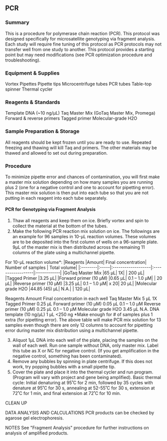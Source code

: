 ## PCR

### Summary
This is a procedure for polymerase chain reaction (PCR). This protocol was designed specifically for microsatellite genotyping via fragment analysis. Each study will require fine tuning of this protocol as PCR protocols may not transfer well from one study to another. This protocol provides a starting point but may need modifications (see PCR optimization procedure and troubleshooting).

### Equipment & Supplies
Vortex
Pipettes
Pipette tips
Microcentrifuge tubes
PCR tubes
Table-top spinner
Thermal cycler

### Reagents & Standards
Template DNA (~10 ng/µL)
Taq Master Mix (GoTaq Master Mix, Promega)
Forward & reverse primers
Tagged primer
Molecular-grade H2O

### Sample Preparation & Storage
All reagents should be kept frozen until you are ready to use. Repeated freezing and thawing will kill Taq and primers. The other materials may be thawed and allowed to set out during preparation.

### Procedure
To minimize pipette error and chances of contamination, you will first make a master mix solution depending on how many samples you are running plus 2 (one for a negative control and one to account for pipetting error). This master mix solution is then put into each tube so that you are not putting in each reagent into each tube separately.

#### PCR for Genotyping via Fragment Analysis
1. Thaw all reagents and keep them on ice. Briefly vortex and spin to collect the material at the bottom of the tubes.
2. Make the following PCR reaction mix solution on ice.
The followings are an example for 96 samples in 10-µL reaction volumes. These volumes are to be deposited into the first column of wells on a 96-sample plate. 9µL of the master mix is then distributed across the remaining 11 columns of the plate using a multichannel pipette.

For 10-µL reaction volume*:
|Reagents	|Amount| Final concentration| Number of samples | Total volume|
|:--------|:-----|:-------------------|:------------------|:------------|
|GoTaq Master Mix	|65 µL| 1X| | 200 µL|
|Tagged Primer |3.25 µL| 
|Forward primer (10 µM)	|0.65 µL| 0.1 – 1.0 µM| | 20 µL|
|Reverse primer	(10 µM) |3.25 µL| 0.1 – 1.0 µM| x 20| 20 µL|
|Molecular grade H2O	|44.85 (45) µL| N.A.| |  120 µL|

Reagents	Amount	Final concentration in each well
Taq Master Mix	5 µL	1X
Tagged Primer 0.25 µL
Forward primer (10 µM)	0.05 µL	0.1 – 1.0 µM
Reverse primer (10 µM)	0.25 µL	0.1 – 1.0 µM
Molecular grade H2O	3.45 µL	N.A.
DNA template (10 ng/µL)	1 µL	<250 ng
*Make enough for # of samples plus 1 extra (for pipetting error). The above table will make PCR mix solution for 13 samples even though there are only 12 columns to account for pipetting error during master mix distribution using a multichannel pipette.

3. Aliquot 1µL DNA into each well of the plate, placing the samples on the wall of each well. Run one sample without DNA, only master mix. Label this tube as X or NC for negative control. (If you get amplification in the negative control, something has been contaminated).
4. Remove any bubbles by spinning in plate centrifuge. If this does not work, try popping bubbles with a small pipette tip.
5. Cover the plate and place it into the thermal cycler and run program. (Program will vary with project and gene being amplified).
  Basic thermal cycle: Initial denaturing at 95˚C for 2 min, followed by 35 cycles with denature at 95˚C for 30 s, annealing at 52-55˚C for 30 s, extension at 72˚C for 1 min, and final extension at 72˚C for 10 min.

CLEAN UP

DATA ANALYSIS AND CALCULATIONS
PCR products can be checked by agarose gel electrophoresis.

NOTES
See "Fragment Analysis" procedure for further instructions on analysis of amplified products.
